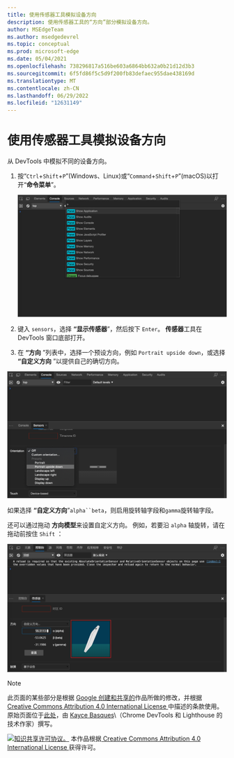 ```yaml
---
title: 使用传感器工具模拟设备方向
description: 使用传感器工具的“方向”部分模拟设备方向。
author: MSEdgeTeam
ms.author: msedgedevrel
ms.topic: conceptual
ms.prod: microsoft-edge
ms.date: 05/04/2021
ms.openlocfilehash: 738296817a516be603a6864bb632a0b21d12d3b3
ms.sourcegitcommit: 6f5fd86f5c5d9f200fb83defaec955dae438169d
ms.translationtype: MT
ms.contentlocale: zh-CN
ms.lasthandoff: 06/29/2022
ms.locfileid: "12631149"
---
```

<!-- Copyright Kayce Basques

   Licensed under the Apache License, Version 2.0 (the "License");
   you may not use this file except in compliance with the License.
   You may obtain a copy of the License at

       https://www.apache.org/licenses/LICENSE-2.0

   Unless required by applicable law or agreed to in writing, software
   distributed under the License is distributed on an "AS IS" BASIS,
   WITHOUT WARRANTIES OR CONDITIONS OF ANY KIND, either express or implied.
   See the License for the specific language governing permissions and
   limitations under the License.  -->
# <a name="simulate-device-orientation-with-the-sensors-tool"></a>使用传感器工具模拟设备方向

从 DevTools 中模拟不同的设备方向。

<!--todo: update device orientation section when available -->

1. 按“`Ctrl`+`Shift`+`P`”(Windows、Linux)或“`Command`+`Shift`+`P`”(macOS)以打开“**命令菜单**”。

   ![命令菜单。](../media/device-mode-console-command-menu.msft.png)

1. 键入 `sensors`，选择 **“显示传感器**”，然后按下 `Enter`。  **传感器**工具在 DevTools 窗口底部打开。

1. 在 **“方向** ”列表中，选择一个预设方向，例如 `Portrait upside down`，或选择 **“自定义方向** ”以提供自己的确切方向。

![从方向列表中选择“纵向倒置”。](../media/device-mode-console-sensors-orientation-portrait-upside-down.msft.png)

如果选择 **“自定义方向**”`alpha``beta`，则启用旋转轴字段和`gamma`旋转轴字段。
<!--To understand how each axis works, see [Device Orientation & Motion - Rotation data](https://web.dev/native-hardware-device-orientation/#rotation-data). -->
<!-- todo: link to a local copy of that article section when available; see "original page" below -->
还可以通过拖动 **方向模型**来设置自定义方向。  例如，若要沿 `alpha` 轴旋转，请在拖动前按住 `Shift` ：

![方向模型。](../media/device-mode-console-sensors-orientation-custom.msft.png)


<!-- ====================================================================== -->
> [!NOTE]
> 此页面的某些部分是根据 [Google 创建和共享的](https://developers.google.com/terms/site-policies)作品所做的修改，并根据[ Creative Commons Attribution 4.0 International License ](https://creativecommons.org/licenses/by/4.0)中描述的条款使用。
> 原始页面位于[此处](https://developer.chrome.com/docs/devtools/device-mode/orientation/)，由 [Kayce Basques](https://developers.google.com/web/resources/contributors#kayce-basques)\（Chrome DevTools 和 Lighthouse 的技术作家）撰写。

[![知识共享许可协议。](../../media/cc-logo/88x31.png)](https://creativecommons.org/licenses/by/4.0)
本作品根据[ Creative Commons Attribution 4.0 International License ](https://creativecommons.org/licenses/by/4.0)获得许可。
